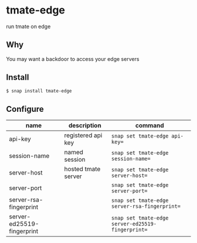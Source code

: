 # tmate-edge

run tmate on edge

## Why

You may want a backdoor to access your edge servers

## Install

```bash
$ snap install tmate-edge
```

## Configure

| name | description | command |
| ---- | ----------- | ------- |
| api-key | registered api key | `snap set tmate-edge api-key=` |
| session-name | named session | `snap set tmate-edge session-name=` |
| server-host | hosted tmate server | `snap set tmate-edge server-host=` |
| server-port | | `snap set tmate-edge server-port=` |
| server-rsa-fingerprint | | `snap set tmate-edge server-rsa-fingerprint=` |
| server-ed25519-fingerprint | | `snap set tmate-edge server-ed25519-fingerprint=` |
